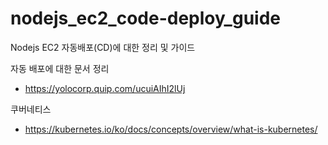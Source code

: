 # nodejs_ec2_code-deploy_guide
Nodejs EC2 자동배포(CD)에 대한 정리 및 가이드

자동 배포에 대한 문서 정리 
- https://yolocorp.quip.com/ucuiAIhI2lUj

쿠버네티스
- https://kubernetes.io/ko/docs/concepts/overview/what-is-kubernetes/
